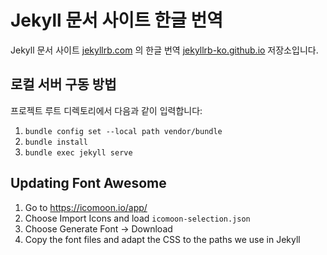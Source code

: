 # Jekyll 문서 사이트 한글 번역

Jekyll 문서 사이트 [jekyllrb.com](https://jekyllrb.com/) 의 한글 번역 [jekyllrb-ko.github.io](https://jekyllrb-ko.github.io) 저장소입니다.

## 로컬 서버 구동 방법

프로젝트 루트 디렉토리에서 다음과 같이 입력합니다:

1. `bundle config set --local path vendor/bundle`
2. `bundle install`
3. `bundle exec jekyll serve`

## Updating Font Awesome

1. Go to <https://icomoon.io/app/>
2. Choose Import Icons and load `icomoon-selection.json`
3. Choose Generate Font → Download
4. Copy the font files and adapt the CSS to the paths we use in Jekyll
